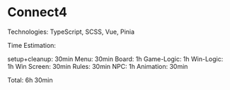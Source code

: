 # Connect4

Technologies: TypeScript, SCSS, Vue, Pinia

Time Estimation:

setup+cleanup: 30min
Menu: 30min
Board: 1h
Game-Logic: 1h
Win-Logic: 1h
Win Screen: 30min
Rules: 30min
NPC: 1h
Animation: 30min 

Total: 6h 30min
